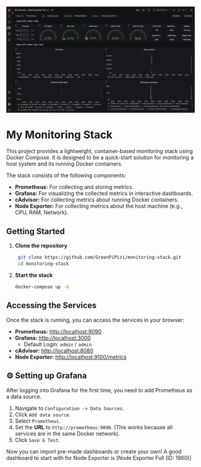 ![](./dashboard.png)


# My Monitoring Stack

This project provides a lightweight, container-based monitoring stack using Docker Compose. It is designed to be a quick-start solution for monitoring a host system and its running Docker containers.

The stack consists of the following components:
*   **Prometheus:** For collecting and storing metrics.
*   **Grafana:** For visualizing the collected metrics in interactive dashboards.
*   **cAdvisor:** For collecting metrics about running Docker containers.
*   **Node Exporter:** For collecting metrics about the host machine (e.g., CPU, RAM, Network).

## Getting Started 
1. **Clone the repository**
   ```bash
    git clone https://github.com/GreenPiPizi/monitoring-stack.git
    cd monitoring-stack
   ```

2. **Start the stack**
    ```bash
    docker-compose up -d
    ```

## Accessing the Services

Once the stack is running, you can access the services in your browser:

*   **Prometheus:** [http://localhost:9090](http://localhost:9090)
*   **Grafana:** [http://localhost:3000](http://localhost:3000)
    *   Default Login: `admin` / `admin`
*   **cAdvisor:** [http://localhost:8080](http://localhost:8080)
*   **Node Exporter:** [http://localhost:9100/metrics](http://localhost:9100/metrics)

## ⚙️ Setting up Grafana

After logging into Grafana for the first time, you need to add Prometheus as a data source.


1.  Navigate to `Configuration -> Data Sources`.
2.  Click `Add data source`.
3.  Select `Prometheus`.
4.  Set the **URL** to `http://prometheus:9090`. (This works because all services are in the same Docker network).
5.  Click `Save & Test`.


Now you can import pre-made dashboards or create your own! A good dashboard to start with for Node Exporter is [Node Exporter Full (ID: 1860)]